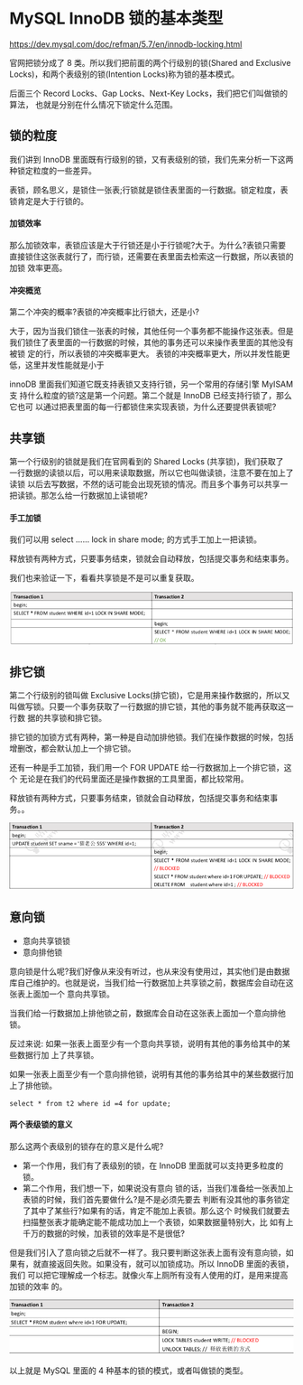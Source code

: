 # MySQL InnoDB 锁的基本类型

https://dev.mysql.com/doc/refman/5.7/en/innodb-locking.html

官网把锁分成了 8 类。所以我们把前面的两个行级别的锁(Shared and Exclusive Locks)，和两个表级别的锁(Intention Locks)称为锁的基本模式。

后面三个 Record Locks、Gap Locks、Next-Key Locks，我们把它们叫做锁的算法， 也就是分别在什么情况下锁定什么范围。

## 锁的粒度

我们讲到 InnoDB 里面既有行级别的锁，又有表级别的锁，我们先来分析一下这两种锁定粒度的一些差异。

表锁，顾名思义，是锁住一张表;行锁就是锁住表里面的一行数据。锁定粒度，表锁肯定是大于行锁的。

#### 加锁效率

那么加锁效率，表锁应该是大于行锁还是小于行锁呢?大于。为什么?表锁只需要
直接锁住这张表就行了，而行锁，还需要在表里面去检索这一行数据，所以表锁的加锁 效率更高。

#### 冲突概览

第二个冲突的概率?表锁的冲突概率比行锁大，还是小?

大于，因为当我们锁住一张表的时候，其他任何一个事务都不能操作这张表。但是 我们锁住了表里面的一行数据的时候，其他的事务还可以来操作表里面的其他没有被锁 定的行，所以表锁的冲突概率更大。
  表锁的冲突概率更大，所以并发性能更低，这里并发性能就是小于

innoDB 里面我们知道它既支持表锁又支持行锁，另一个常用的存储引擎 MyISAM 支 持什么粒度的锁?这是第一个问题。第二个就是 InnoDB 已经支持行锁了，那么它也可 以通过把表里面的每一行都锁住来实现表锁，为什么还要提供表锁呢?

## 共享锁

第一个行级别的锁就是我们在官网看到的 Shared Locks (共享锁)，我们获取了 一行数据的读锁以后，可以用来读取数据，所以它也叫做读锁，注意不要在加上了读锁 以后去写数据，不然的话可能会出现死锁的情况。而且多个事务可以共享一把读锁。那怎么给一行数据加上读锁呢?

#### 手工加锁

我们可以用 select ...... lock in share mode; 的方式手工加上一把读锁。

释放锁有两种方式，只要事务结束，锁就会自动释放，包括提交事务和结束事务。

我们也来验证一下，看看共享锁是不是可以重复获取。

![image-20200315163832679](assets/image-20200315163832679.png)

## 排它锁

第二个行级别的锁叫做 Exclusive Locks(排它锁)，它是用来操作数据的，所以又 叫做写锁。只要一个事务获取了一行数据的排它锁，其他的事务就不能再获取这一行数 据的共享锁和排它锁。

排它锁的加锁方式有两种，第一种是自动加排他锁。我们在操作数据的时候，包括 增删改，都会默认加上一个排它锁。

还有一种是手工加锁，我们用一个 FOR UPDATE 给一行数据加上一个排它锁，这个 无论是在我们的代码里面还是操作数据的工具里面，都比较常用。

释放锁有两种方式，只要事务结束，锁就会自动释放，包括提交事务和结束事务。。

![image-20200315163909898](assets/image-20200315163909898.png)

## 

## 意向锁

- 意向共享锁锁
- 意向排他锁

意向锁是什么呢?我们好像从来没有听过，也从来没有使用过，其实他们是由数据 库自己维护的。也就是说，当我们给一行数据加上共享锁之前，数据库会自动在这张表上面加一个 意向共享锁。

当我们给一行数据加上排他锁之前，数据库会自动在这张表上面加一个意向排他锁。

反过来说: 如果一张表上面至少有一个意向共享锁，说明有其他的事务给其中的某些数据行加
上了共享锁。

如果一张表上面至少有一个意向排他锁，说明有其他的事务给其中的某些数据行加上了排他锁。

```
select * from t2 where id =4 for update;
```

#### 两个表级锁的意义

那么这两个表级别的锁存在的意义是什么呢?

- 第一个作用，我们有了表级别的锁，在 InnoDB 里面就可以支持更多粒度的锁。
- 第二个作用，我们想一下，如果说没有意向 锁的话，当我们准备给一张表加上表锁的时候，我们首先要做什么?是不是必须先要去 判断有没其他的事务锁定了其中了某些行?如果有的话，肯定不能加上表锁。那么这个 时候我们就要去扫描整张表才能确定能不能成功加上一个表锁，如果数据量特别大，比 如有上千万的数据的时候，加表锁的效率是不是很低?

但是我们引入了意向锁之后就不一样了。我只要判断这张表上面有没有意向锁，如 果有，就直接返回失败。如果没有，就可以加锁成功。所以 InnoDB 里面的表锁，我们 可以把它理解成一个标志。就像火车上厕所有没有人使用的灯，是用来提高加锁的效率 的。

![image-20200315164410247](assets/image-20200315164410247.png)

以上就是 MySQL 里面的 4 种基本的锁的模式，或者叫做锁的类型。